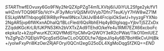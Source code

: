 $START$hwfEOvuxy6Go9FNy2NrQZXpPZgT4m1LXVbj6/iJ0iYUL2Sfge2yk/fV1wHZmVTOQ96F5b/VcY+JF3yIMcrVQjSMV0Vyb7Dfn7TeuK/yY7HW8wZ71MESLkpWMThbqog6E9iR8yrPewI9Ncx7JklJvIB44FrcipiOkSwU+hyyzgFYXNo2NgAR5jvp6fWKxnADhalQ/1BLcFled/6QsRbhEHq4yB0lgIsqg+YjbvTjSZZxDxZZqddKGcKrLR/fJKPN53Kh2bVXTxZAd9TEhdO/keYe4u1RMI7EZX66xcboFcekpka1z+k2zpPwurKZCXQVfMdSYpCMvQrQWOY3eR2cPWat/TlkO10mIUEZYsZgPpZr7QEIpVPQcgSst5GlwCLoOQDDLfw7djpeJ/Iq4y6B7BoH6kCvUHjBk+/yoIwFxyPri8KzOerZRjAFOry/0QCnl2egG25oDL4XgMoDqgSfZKQ==$END$